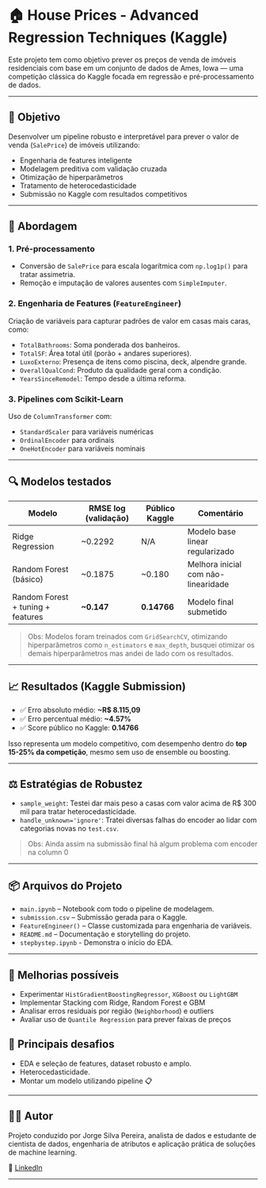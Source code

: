 # 🏠 House Prices - Advanced Regression Techniques (Kaggle)

Este projeto tem como objetivo prever os preços de venda de imóveis residenciais com base em um conjunto de dados de Ames, Iowa — uma competição clássica do Kaggle focada em regressão e pré-processamento de dados.

---

## 📌 Objetivo

Desenvolver um pipeline robusto e interpretável para prever o valor de venda (`SalePrice`) de imóveis utilizando:

- Engenharia de features inteligente
- Modelagem preditiva com validação cruzada
- Otimização de hiperparâmetros
- Tratamento de heterocedasticidade
- Submissão no Kaggle com resultados competitivos

---

## 🧠 Abordagem

### 1. Pré-processamento
- Conversão de `SalePrice` para escala logarítmica com `np.log1p()` para tratar assimetria.
- Remoção e imputação de valores ausentes com `SimpleImputer`.

### 2. Engenharia de Features (`FeatureEngineer`)
Criação de variáveis para capturar padrões de valor em casas mais caras, como:

- `TotalBathrooms`: Soma ponderada dos banheiros.
- `TotalSF`: Área total útil (porão + andares superiores).
- `LuxoExterno`: Presença de itens como piscina, deck, alpendre grande.
- `OverallQualCond`: Produto da qualidade geral com a condição.
- `YearsSinceRemodel`: Tempo desde a última reforma.

### 3. Pipelines com Scikit-Learn
Uso de `ColumnTransformer` com:

- `StandardScaler` para variáveis numéricas
- `OrdinalEncoder` para ordinais
- `OneHotEncoder` para variáveis nominais

---

## 🔍 Modelos testados

| Modelo               | RMSE log (validação) | Público Kaggle | Comentário |
|----------------------|----------------------|----------------|------------|
| Ridge Regression     | ~0.2292              | N/A            | Modelo base linear regularizado |
| Random Forest (básico) | ~0.1875            | ~0.180         | Melhora inicial com não-linearidade |
| Random Forest + tuning + features | **~0.147** | **0.14766**   | Modelo final submetido |

> Obs: Modelos foram treinados com `GridSearchCV`, otimizando hiperparâmetros como `n_estimators` e `max_depth`, busquei otimizar os demais hiperparâmetros mas andei de lado com os resultados.

---

## 📈 Resultados (Kaggle Submission)

- ✅ Erro absoluto médio: **~R$ 8.115,09**
- ✅ Erro percentual médio: **~4.57%**
- ✅ Score público no Kaggle: **0.14766**

Isso representa um modelo competitivo, com desempenho dentro do **top 15-25% da competição**, mesmo sem uso de ensemble ou boosting.

---

## ⚖️ Estratégias de Robustez

- `sample_weight`: Testei dar mais peso a casas com valor acima de R$ 300 mil para tratar heterocedasticidade.
- `handle_unknown='ignore'`: Tratei diversas falhas do encoder ao lidar com categorias novas no `test.csv`.
> Obs: Ainda assim na submissão final há algum problema com encoder na column 0
---

## 📦 Arquivos do Projeto

- `main.ipynb` – Notebook com todo o pipeline de modelagem.
- `submission.csv` – Submissão gerada para o Kaggle.
- `FeatureEngineer()` – Classe customizada para engenharia de variáveis.
- `README.md` – Documentação e storytelling do projeto.
- `stepbystep.ipynb` - Demonstra o início do EDA.
---

## 🚀 Melhorias possíveis

- Experimentar `HistGradientBoostingRegressor`, `XGBoost` ou `LightGBM`
- Implementar Stacking com Ridge, Random Forest e GBM
- Analisar erros residuais por região (`Neighborhood`) e outliers
- Avaliar uso de `Quantile Regression` para prever faixas de preços

## 🥶 Principais desafios
- EDA e seleção de features, dataset robusto e amplo.
- Heterocedasticidade.
- Montar um modelo utilizando pipeline 📋

---

## 🧑‍💻 Autor

Projeto conduzido por Jorge Silva Pereira, analista de dados e estudante de cientista de dados, engenharia de atributos e aplicação prática de soluções de machine learning.

📎 [LinkedIn](https://www.linkedin.com/in/jorgepereira-/)

---
